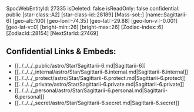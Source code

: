 ﻿---
location: [-29.88,-74.35,100]
type: Star
tags:
- astro/Star

---
SpocWebEntityId: 27335
isDeleted: false
isReadOnly: false
confidential: public
[star-class::A2]
[star-class-id::28189]
[Mass-sol::]
[name::Sagittarii-6]
[geo-alt::100]
[geo-lon::-74.35]
[geo-lat::-29.88]
[geo-lon-v::-0.001]
[geo-lat-v::0]
[bright-min::26]
[bright-max::26]
[Zodiac-index::6]
[ZodiacId::28154]
[NextStarId::27469]



## Confidential Links & Embeds: 
- [[../../../_public/astro/Star/Sagittarii-6.md|Sagittarii-6]] 
- [[../../../_internal/astro/Star/Sagittarii-6.internal.md|Sagittarii-6.internal]] 
- [[../../../_protect/astro/Star/Sagittarii-6.protect.md|Sagittarii-6.protect]] 
- [[../../../_private/astro/Star/Sagittarii-6.private.md|Sagittarii-6.private]] 
- [[../../../_personal/astro/Star/Sagittarii-6.personal.md|Sagittarii-6.personal]] 
- [[../../../_secret/astro/Star/Sagittarii-6.secret.md|Sagittarii-6.secret]] 
